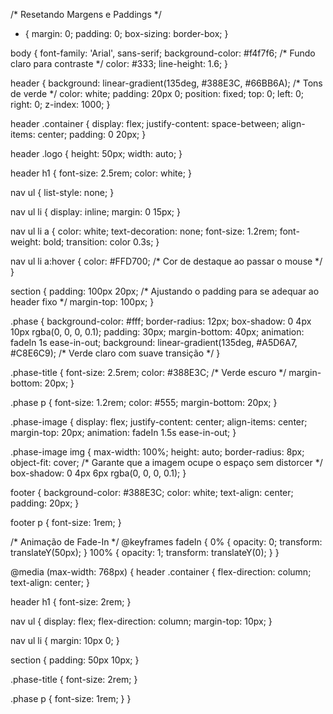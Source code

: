 /* Resetando Margens e Paddings */
* {
  margin: 0;
  padding: 0;
  box-sizing: border-box;
}

body {
  font-family: 'Arial', sans-serif;
  background-color: #f4f7f6; /* Fundo claro para contraste */
  color: #333;
  line-height: 1.6;
}

header {
  background: linear-gradient(135deg, #388E3C, #66BB6A); /* Tons de verde */
  color: white;
  padding: 20px 0;
  position: fixed;
  top: 0;
  left: 0;
  right: 0;
  z-index: 1000;
}

header .container {
  display: flex;
  justify-content: space-between;
  align-items: center;
  padding: 0 20px;
}

header .logo {
  height: 50px;
  width: auto;
}

header h1 {
  font-size: 2.5rem;
  color: white;
}

nav ul {
  list-style: none;
}

nav ul li {
  display: inline;
  margin: 0 15px;
}

nav ul li a {
  color: white;
  text-decoration: none;
  font-size: 1.2rem;
  font-weight: bold;
  transition: color 0.3s;
}

nav ul li a:hover {
  color: #FFD700; /* Cor de destaque ao passar o mouse */
}

section {
  padding: 100px 20px; /* Ajustando o padding para se adequar ao header fixo */
  margin-top: 100px;
}

.phase {
  background-color: #fff;
  border-radius: 12px;
  box-shadow: 0 4px 10px rgba(0, 0, 0, 0.1);
  padding: 30px;
  margin-bottom: 40px;
  animation: fadeIn 1s ease-in-out;
  background: linear-gradient(135deg, #A5D6A7, #C8E6C9); /* Verde claro com suave transição */
}

.phase-title {
  font-size: 2.5rem;
  color: #388E3C; /* Verde escuro */
  margin-bottom: 20px;
}

.phase p {
  font-size: 1.2rem;
  color: #555;
  margin-bottom: 20px;
}

.phase-image {
  display: flex;
  justify-content: center;
  align-items: center;
  margin-top: 20px;
  animation: fadeIn 1.5s ease-in-out;
}

.phase-image img {
  max-width: 100%;
  height: auto;
  border-radius: 8px;
  object-fit: cover; /* Garante que a imagem ocupe o espaço sem distorcer */
  box-shadow: 0 4px 6px rgba(0, 0, 0, 0.1);
}

footer {
  background-color: #388E3C;
  color: white;
  text-align: center;
  padding: 20px;
}

footer p {
  font-size: 1rem;
}

/* Animação de Fade-In */
@keyframes fadeIn {
  0% { opacity: 0; transform: translateY(50px); }
  100% { opacity: 1; transform: translateY(0); }
}

@media (max-width: 768px) {
  header .container {
    flex-direction: column;
    text-align: center;
  }

  header h1 {
    font-size: 2rem;
  }

  nav ul {
    display: flex;
    flex-direction: column;
    margin-top: 10px;
  }

  nav ul li {
    margin: 10px 0;
  }

  section {
    padding: 50px 10px;
  }

  .phase-title {
    font-size: 2rem;
  }

  .phase p {
    font-size: 1rem;
  }
}
